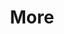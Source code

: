 ---
layout: categories
title: More
category: more
categoryTitle: More Work
categoryIMG: ../imgs/PhillyPano.jpg
---
